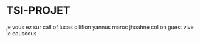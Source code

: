 # TSI-PROJET
je vous ez sur call of
lucas ollifion
yannus maroc
jhoahne col on guest
vive le couscous
